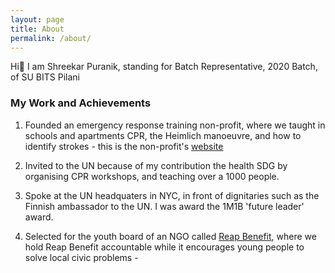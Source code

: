 ```yaml
---
layout: page
title: About
permalink: /about/
---
```


Hi👋 I am Shreekar Puranik, standing for Batch Representative, 2020 Batch, of SU BITS Pilani

### My Work and Achievements

1. Founded an emergency response training non-profit, where we taught in schools and apartments CPR, the Heimlich manoeuvre, and how to identify strokes - this is the non-profit's [website](https://ert-emergency-response-training.business.site/)

2. Invited to the UN because of my contribution the health SDG by organising CPR workshops, and teaching over a 1000 people.

3. Spoke at the UN headquaters in NYC, in front of dignitaries such as the Finnish ambassador to the UN. I was award the 1M1B 'future leader' award.

4. Selected for the youth board of an NGO called [Reap Benefit](https://reapbenefit.org/), where we hold Reap Benefit accountable while it encourages young people to solve local civic problems - 

